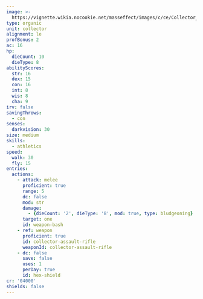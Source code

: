 ```yaml
---
image: >-
  https://vignette.wikia.nocookie.net/masseffect/images/c/ce/Collector_Guardian.png/revision/latest/scale-to-width-down/350?cb=20100623060233
type: organic
unit: collector
alignment: le
profBonus: 2
ac: 16
hp:
  dieCount: 10
  dieType: 8
abilityScores:
  str: 16
  dex: 15
  con: 16
  int: 8
  wis: 8
  cha: 9
irv: false
savingThrows:
  - con
senses:
  darkvision: 30
size: medium
skills:
  - athletics
speed:
  walk: 30
  fly: 15
entries:
  actions:
    - attack: melee
      proficient: true
      range: 5
      dc: false
      mod: str
      damage:
        - {dieCount: '2', dieType: '8', mod: true, type: bludgeoning}
      target: one
      id: weapon-bash
    - ref: weapon
      proficient: true
      id: collector-assault-rifle
      weaponId: collector-assault-rifle
    - dc: false
      save: false
      uses: 1
      perDay: true
      id: hex-shield
cr: '04000'
shields: false
---
```

